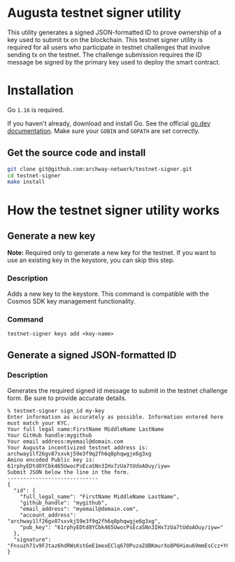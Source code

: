 # Augusta testnet signer utility

This utility generates a signed JSON-formatted ID to prove ownership of a key used to submit tx on the blockchain. This testnet signer utility is required for all users who participate in testnet challenges that involve sending tx on the testnet. The challenge submission requires the ID message be signed by the primary key used to deploy the smart contract.

# Installation

Go `1.16` is required.

If you haven't already, download and install Go. See the official [go.dev documentation](https://golang.org/doc/install). Make sure your `GOBIN` and `GOPATH` are set correctly.

## Get the source code and install

```bash
git clone git@github.com:archway-network/testnet-signer.git
cd testnet-signer
make install
```

# How the testnet signer utility works 

## Generate a new key 

**Note:** Required only to generate a new key for the testnet. If you want to use an existing key in the keystore, you can skip this step.

### Description
Adds a new key to the keystore. This command is compatible with the Cosmos SDK key management functionality.

### Command
```shell
testnet-signer keys add <key-name>
```

## Generate a signed JSON-formatted ID

### Description
Generates the required signed id message to submit in the testnet challenge form. Be sure to provide accurate details.

```shell
% testnet-signer sign_id my-key
Enter information as accurately as possible. Information entered here must match your KYC.
Your full legal name:FirstName MiddleName LastName
Your GitHub handle:mygithub
Your email address:myemail@domain.com
Your Augusta incentivized testnet address is:  archway1lf26gv87sxvkj59e3f9q2fh6q8phqwgje6g3xg
Amino encoded Public key is: 61rphyEDtd8YCbk465UwocPsEcaSNn3IHx7zUa7tUdoAOuy/iyw=
Submit JSON below the line in the form.
-----------------------------
{
  "id": {
    "full_legal_name": "FirstName MiddleName LastName",
    "github_handle": "mygithub",
    "email_address": "myemail@domain.com",
    "account_address": "archway1lf26gv87sxvkj59e3f9q2fh6q8phqwgje6g3xg",
    "pub_key": "61rphyEDtd8YCbk465UwocPsEcaSNn3IHx7zUa7tUdoAOuy/iyw="
  },
  "signature": "Fnsuzh71v9FJtaz6hdRWsKstGeE1mexEClq67OPuzaZdBKmurXo8P6Himu69mmEsCcz+YGtQV/204XSX0lmnMQ=="
}

```



